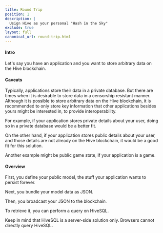 ```yaml
---
title: Round Trip
position: 1
description: |
  Usign Hive as your personal "Hash in the Sky"
exclude: true
layout: full
canonical_url: round-trip.html
---
```


#### Intro

Let's say you have an application and you want to store arbitrary data on the Hive blockchain.

#### Caveats

Typically, applications store their data in a private database.  But there are times when it is desirable to store data in a censorship resistant manner.  Although it is possible to store arbitrary data on the Hive blockchain, it is recommended to only store key information that other applications besides yours might be interested in, to provide interoperability.

For example, if your application stores private details about your user, doing so in a private database would be a better fit.

On the other hand, if your application stores public details about your user, and those details are not already on the Hive blockchain, it would be a good fit for this solution.

Another example might be public game state, if your application is a game.

#### Overview 

First, you define your public model, the stuff your application wants to persist forever.

Next, you bundle your model data as JSON.

Then, you broadcast your JSON to the blockchain.

To retrieve it, you can perform a query on HiveSQL.

Keep in mind that HiveSQL is a server-side solution only.  Browsers cannot directly query HiveSQL.
